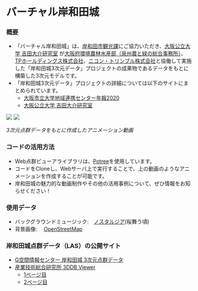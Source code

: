 

# バーチャル岸和田城
### 概要
- 「バーチャル岸和田城」は、[岸和田市観光課](https://www.city.kishiwada.osaka.jp/soshiki/36/)にご協力いただき、[大阪公立大学 吉田大介研究室](https://www.omu.ac.jp/i/geo/index.html) が[大阪府環境農林水産部（泉州農と緑の総合事務所）](https://www.pref.osaka.lg.jp/senshunm/)、[TPホールディングス株式会社](https://www.tphd.co.jp/)、[ニコン・トリンブル株式会社](https://www.nikon-trimble.co.jp/)と協働して実施した「岸和田城3次元データ」プロジェクトの成果物であるデータをもとに構築した3次元モデルです。
- 「岸和田城3次元データ」プロジェクトの詳細については以下のサイトにまとめられています。
  - [大阪市立大学地域連携センター年報2020](https://www.connect.osaka-cu.ac.jp/4c/wp-content/uploads/2021/08/pp.62-73_bunkarekishikanko.pdf)
  - [大阪公立大学 吉田大介研究室]((https://www.omu.ac.jp/i/geo/info/labact/entry-60116.html))             


[![](https://img.youtube.com/vi/0PX5MTKd-Ag/0.jpg)](https://www.youtube.com/watch?v=ZFdl-mM52Rs)
[![](http://img.youtube.com/vi/yCO5kZ12E8o/0.jpg)](https://youtu.be/yCO5kZ12E8o?si=94wzzbnRb1v0cKkW)

*3次元点群データをもとに作成したアニメーション動画*

### コードの活用方法
- Web点群ビューアライブラリは、[Potree](https://github.com/potree/potree)を使用しています。
- コードをCloneし、Webサーバ上で実行することで、上の動画のようなアニメーションを作成することが可能です。
- 岸和田城の魅力的な動画制作やその他の活用事例について、ぜひ情報をお知らせください！

### 使用データ
- バックグラウンドミュージック:　[ノスタルジア](http://nostalgiamusic.info/image_uplifting.html)(桜舞う頃)
- 背景画像:　 [OpenStreetMap](https://www.openstreetmap.org/)

### 岸和田城点群データ（LAS）の公開サイト
- [G空間情報センター 岸和田城 3次元点群データ](https://www.geospatial.jp/ckan/dataset/kishiwada-castle)
- [産業技術総合研究所 3DDB Viewer](https://gsrt.digiarc.aist.go.jp/3ddb_demo/tdv/index.html)
  - [1ページ目](https://00m.in/001Vl)
  - [2ページ目](https://00m.in/SxCkG) 

